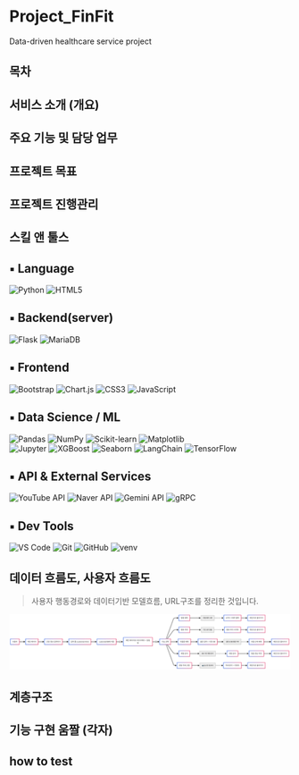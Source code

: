 # Project_FinFit
 Data-driven healthcare service project
## 목차
## 서비스 소개 (개요)
## 주요 기능 및 담당 업무
## 프로젝트 목표
## 프로젝트 진행관리
## 스킬 앤 툴스
## ▪ Language
![Python](https://img.shields.io/badge/Python-3776AB?style=flat&logo=python&logoColor=white)
![HTML5](https://img.shields.io/badge/HTML5-E34F26?style=flat&logo=html5&logoColor=white)



## ▪ Backend(server)
![Flask](https://img.shields.io/badge/Flask-000000?style=flat&logo=flask&logoColor=white)
![MariaDB](https://img.shields.io/badge/MariaDB-003545?style=flat&logo=mariadb&logoColor=white)



## ▪ Frontend
![Bootstrap](https://img.shields.io/badge/Bootstrap-7952B3?style=flat&logo=bootstrap&logoColor=white)
![Chart.js](https://img.shields.io/badge/Chart.js-FF6384?style=flat&logo=chartdotjs&logoColor=white)
![CSS3](https://img.shields.io/badge/CSS3-1572B6?style=flat&logo=css3&logoColor=white)
![JavaScript](https://img.shields.io/badge/JavaScript-F7DF1E?style=flat&logo=javascript&logoColor=black)


## ▪ Data Science / ML
![Pandas](https://img.shields.io/badge/Pandas-150458?style=flat&logo=pandas&logoColor=white)
![NumPy](https://img.shields.io/badge/NumPy-013243?style=flat&logo=numpy&logoColor=white)
![Scikit-learn](https://img.shields.io/badge/Scikit--learn-F7931E?style=flat&logo=scikit-learn&logoColor=white)
![Matplotlib](https://img.shields.io/badge/Matplotlib-11557C?style=flat)
<br>
![Jupyter](https://img.shields.io/badge/Jupyter-F37626?style=flat&logo=jupyter&logoColor=white)
![XGBoost](https://img.shields.io/badge/XGBoost-FF6600?style=flat&logo=xgboost&logoColor=white)
![Seaborn](https://img.shields.io/badge/Seaborn-3C5A6F?style=flat&logo=seaborn&logoColor=white)
![LangChain](https://img.shields.io/badge/LangChain-000000?style=flat&logo=langchain&logoColor=white)
![TensorFlow](https://img.shields.io/badge/TensorFlow-FF6F00?style=flat&logo=tensorflow&logoColor=white)


## ▪ API & External Services
![YouTube API](https://img.shields.io/badge/YouTube_API-FF0000?style=flat&logo=youtube&logoColor=white)
![Naver API](https://img.shields.io/badge/Naver_API-03C75A?style=flat)
![Gemini API](https://img.shields.io/badge/Google_Generative_AI-4285F4?style=flat&logo=google&logoColor=white)
![gRPC](https://img.shields.io/badge/gRPC-3F4C8C?style=flat&logo=grpc&logoColor=white)



## ▪ Dev Tools
![VS Code](https://img.shields.io/badge/VS_Code-007ACC?style=flat&logo=visualstudiocode&logoColor=white)
![Git](https://img.shields.io/badge/Git-F05032?style=flat&logo=git&logoColor=white)
![GitHub](https://img.shields.io/badge/GitHub-181717?style=flat&logo=github&logoColor=white)
![venv](https://img.shields.io/badge/venv-3C3C3C?style=flat&logo=python&logoColor=white)


## 데이터 흐름도, 사용자 흐름도
> 사용자 행동경로와 데이터기반 모델흐름, URL구조를 정리한 것입니다.

<img src="사용자흐름도(가로).png" alt="FinFit 사용자 흐름도" width="700">

## 계층구조
## 기능 구현 움짤 (각자)
## how to test
